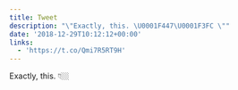 ```yaml
---
title: Tweet
description: "\"Exactly, this. \U0001F447\U0001F3FC \""
date: '2018-12-29T10:12:12+00:00'
links:
  - 'https://t.co/Qmi7R5RT9H'
---
```

Exactly, this. 👇🏼 
